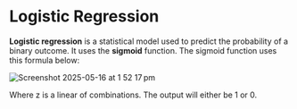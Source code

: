 # Logistic Regression

**Logistic regression** is a statistical model used to predict the probability of a binary outcome. It uses the **sigmoid** function. The sigmoid function uses this formula below: 




  
  ![Screenshot 2025-05-16 at 1 52 17 pm](https://github.com/user-attachments/assets/3cb31e11-5f43-468b-8fcb-8e4fd53c7391)



Where z is a linear of combinations. The output will either be 1 or 0. 

